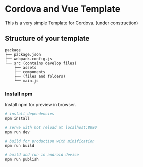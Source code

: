 # Cordova and Vue Template 
This is a very simple Template for Cordova. (under construction)

## Structure of your template
```batch
package
├── package.json
├──	webpack.config.js
└── src (contains develop files)
    ├── assets 
	├── components 
	├── (files and folders)
    └── main.js
```
### Install npm
Install npm for preview in browser.
```bash
# install dependencies
npm install

# serve with hot reload at localhost:8080
npm run dev

# build for production with minification
npm run build

# build and run in android device
npm run publish
```

